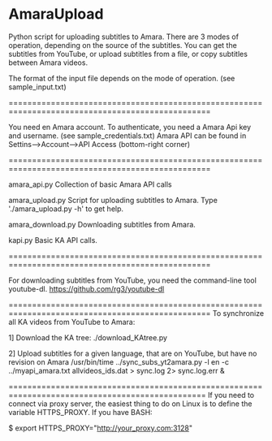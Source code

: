 # AmaraUpload
Python script for uploading subtitles to Amara.
There are 3 modes of operation, depending on the source of the subtitles.
You can get the subtitles from YouTube, or upload subtitles from a file, or copy subtitles between Amara videos.

The format of the input file depends on the mode of operation.
(see sample_input.txt)

=================================================================================================

You need en Amara account. To authenticate, you need a Amara Api key and username.
(see sample_credentials.txt) 
Amara API can be found in Settins-->Account-->API Access (bottom-right corner)

=================================================================================================

amara_api.py    	Collection of basic Amara API calls


amara_upload.py     	Script for uploading subtitles to Amara.
		Type './amara_upload.py -h' to get help.

amara_download.py	Downloading subtitles from Amara.

kapi.py			Basic KA API calls.


=================================================================================================

For downloading subtitles from YouTube, you need the command-line tool youtube-dl.
https://github.com/rg3/youtube-dl

=================================================================================================
To synchronize all KA videos from YouTube to Amara:

1] Download the KA tree:
	./download_KAtree.py

2] Upload subtitles for a given language, that are on YouTube, but have no revision on Amara
/usr/bin/time ../sync_subs_yt2amara.py -l en -c ../myapi_amara.txt allvideos_ids.dat > sync.log 2> sync.log.err &


================================================================================================
If you need to connect via proxy server, the easiest thing to do on Linux is to define the variable HTTPS_PROXY.
If you have BASH:

$ export HTTPS_PROXY="http://your_proxy.com:3128"
